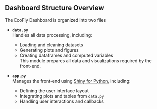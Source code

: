 ## Dashboard Structure Overview

The EcoFly Dashboard is organized into two files

- **`data.py`**  
    Handles all data processing, including:
    - Loading and cleaning datasets
    - Generating plots and figures
    - Creating dataframes and computed variables  
    This module prepares all data and visualizations required by the front-end.

- **`app.py`**  
    Manages the front-end using [Shiny for Python](https://shiny.posit.co/py/), including:
    - Defining the user interface layout
    - Integrating plots and tables from `data.py`
    - Handling user interactions and callbacks
